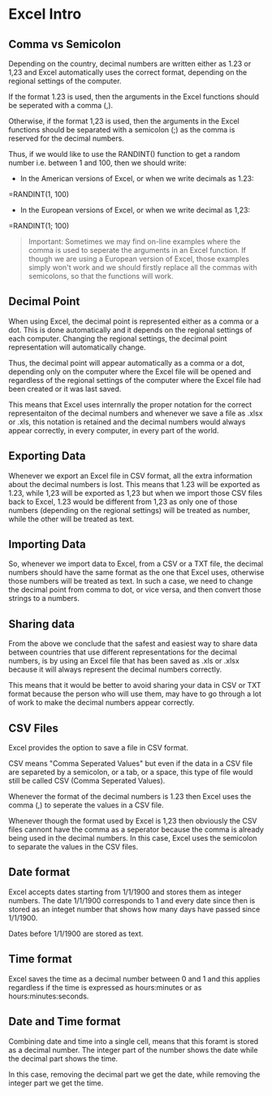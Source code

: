# Excel Intro

## Comma vs Semicolon

Depending on the country, decimal numbers are written either as 1.23 or 1,23 and Excel automatically uses the correct format, depending on the regional settings of the computer.

If the format 1.23 is used, then the arguments in the Excel functions should be seperated with a comma (,).

Otherwise, if the format 1,23 is used, then the arguments in the Excel functions should be separated with a semicolon (;) as the comma is reserved for the decimal numbers.

Thus, if we would like to use the RANDINT() function to get a random number i.e. between 1 and 100, then we should write:

* In the American versions of Excel, or when we write decimals as 1.23:

=RANDINT(1, 100)

* In the European versions of Excel, or when we write decimal as 1,23:

=RANDINT(1; 100)

> Important: Sometimes we may find on-line examples where the comma is used to seperate the arguments in an Excel function. If though we are using a European version of Excel, those examples simply won't work and we should firstly replace all the commas with semicolons, so that the functions will work.

## Decimal Point

When using Excel, the decimal point is represented either as a comma or a dot. This is done automatically and it depends on the regional settings of each computer. Changing the regional settings, the decimal point representation will automatically change.  

Thus, the decimal point will appear automatically as a comma or a dot, depending only on the computer where the Excel file will be opened and regardless of the regional settings of the computer where the Excel file had been created or it was last saved.

This means that Excel uses internrally the proper notation for the correct representaiton of the decimal numbers and whenever we save a file as .xlsx or .xls, this notation is retained and the decimal numbers would always appear correctly, in every computer, in every part of the world.

## Exporting Data

Whenever we export an Excel file in CSV format, all the extra information about the decimal numbers is lost. This means that 1.23 will be exported as 1.23, while 1,23 will be exported as 1,23 but when we import those CSV files back to Excel, 1.23 would be different from 1,23 as only one of those numbers (depending on the regional settings) will be treated as number, while the other will be treated as text.

## Importing Data

So, whenever we import data to Excel, from a CSV or a TXT file, the decimal numbers should have the same format as the one that Excel uses, otherwise those numbers will be treated as text. In such a case, we need to change the decimal point from comma to dot, or vice versa, and then convert those strings to a numbers.

## Sharing data

From the above we conclude that the safest and easiest way to share data between countries that use different representations for the decimal numbers, is by using an Excel file that has been saved as .xls or .xlsx because it will always represent the decimal numbers correctly.

This means that it would be better to avoid sharing your data in CSV or TXT format because the person who will use them, may have to go through a lot of work to make the decimal numbers appear correctly.

## CSV Files

Excel provides the option to save a file in CSV format. 

CSV means "Comma Seperated Values" but even if the data in a CSV file are separeted by a semicolon, or a tab, or a space, this type of file would still be called CSV (Comma Seperated Values).

Whenever the format of the decimal numbers is 1.23 then Excel uses the comma (,) to seperate the values in a CSV file.

Whenever though the format used by Excel is 1,23 then obviously the CSV files cannont have the comma as a seperator because the comma is already being used in the decimal numbers. In this case, Excel uses the semicolon to separate the values in the CSV files.

## Date format

Excel accepts dates starting from 1/1/1900 and stores them as integer numbers. The date 1/1/1900 corresponds to 1 and every date since then is stored as an integet number that shows how many days have passed since 1/1/1900.

Dates before 1/1/1900 are stored as text.

## Time format

Excel saves the time as a decimal number between 0 and 1 and this applies regardless if the time is expressed as hours:minutes or as hours:minutes:seconds.

## Date and Time format

Combining date and time into a single cell, means that this foramt is stored as a decimal number. The integer part of the number shows the date while the decimal part shows the time.

In this case, removing the decimal part we get the date, while removing the integer part we get the time.
